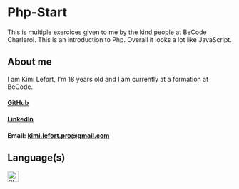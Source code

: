 # Php-Start

This is multiple exercices given to me by the kind people at BeCode Charleroi. This is an introduction to Php. Overall it looks a lot like JavaScript.

## About me

I am Kimi Lefort, I'm 18 years old and I am currently at a formation at BeCode.

#### <a href="https://github.com/Mardixx">GitHub</a>
#### <a href="https://www.linkedin.com/in/kimi-lefort-478a15278/">LinkedIn</a>
#### Email: kimi.lefort.pro@gmail.com

## Language(s)

<img src="https://upload.wikimedia.org/wikipedia/commons/thumb/2/27/PHP-logo.svg/121px-PHP-logo.svg.png" alt="Php Logo" width="25px"></img>